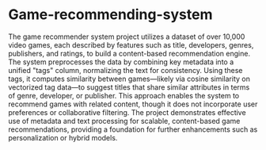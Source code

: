 # Game-recommending-system
The game recommender system project utilizes a dataset of over 10,000 video games, each described by features such as title, developers, genres, publishers, and ratings, to build a content-based recommendation engine. The system preprocesses the data by combining key metadata into a unified "tags" column, normalizing the text for consistency. Using these tags, it computes similarity between games—likely via cosine similarity on vectorized tag data—to suggest titles that share similar attributes in terms of genre, developer, or publisher. This approach enables the system to recommend games with related content, though it does not incorporate user preferences or collaborative filtering. The project demonstrates effective use of metadata and text processing for scalable, content-based game recommendations, providing a foundation for further enhancements such as personalization or hybrid models.

